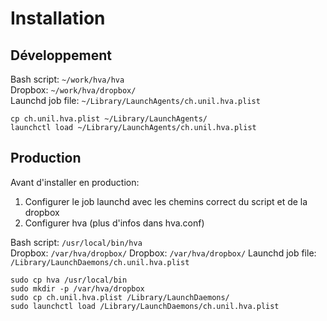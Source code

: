 # Installation

## Développement

Bash script: `~/work/hva/hva`  
Dropbox: `~/work/hva/dropbox/`  
Launchd job file: `~/Library/LaunchAgents/ch.unil.hva.plist`  

    cp ch.unil.hva.plist ~/Library/LaunchAgents/
    launchctl load ~/Library/LaunchAgents/ch.unil.hva.plist

## Production

Avant d'installer en production:

  1. Configurer le job launchd avec les chemins correct du script et de la dropbox
  2. Configurer hva (plus d'infos dans hva.conf)

Bash script: `/usr/local/bin/hva`  
Dropbox: `/var/hva/dropbox/`
Dropbox: `/var/hva/dropbox/`
Launchd job file: `/Library/LaunchDaemons/ch.unil.hva.plist`  

    sudo cp hva /usr/local/bin
    sudo mkdir -p /var/hva/dropbox
    sudo cp ch.unil.hva.plist /Library/LaunchDaemons/
    sudo launchctl load /Library/LaunchDaemons/ch.unil.hva.plist
